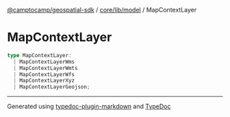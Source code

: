 [@camptocamp/geospatial-sdk](../../../../index.md) / [core/lib/model](../index.md) / MapContextLayer

# MapContextLayer

```ts
type MapContextLayer: 
  | MapContextLayerWms
  | MapContextLayerWmts
  | MapContextLayerWfs
  | MapContextLayerXyz
  | MapContextLayerGeojson;
```

***

Generated using [typedoc-plugin-markdown](https://www.npmjs.com/package/typedoc-plugin-markdown) and [TypeDoc](https://typedoc.org/)
